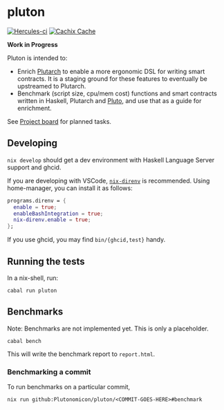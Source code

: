 # pluton

[![Hercules-ci][Herc badge]][Herc link]
[![Cachix Cache][Cachix badge]][Cachix link]

[Herc badge]: https://img.shields.io/badge/ci--by--hercules-green.svg
[Herc link]: https://hercules-ci.com/github/Plutonomicon/pluton
[Cachix badge]: https://img.shields.io/badge/cachix-public--plutonomicon-blue.svg
[Cachix link]: https://public-plutonomicon.cachix.org 

**Work in Progress**

Pluton is intended to:

- Enrich [Plutarch](https://github.com/Plutonomicon/plutarch) to enable a more ergonomic DSL for writing smart contracts. It is a staging ground for these features to eventually be upstreamed to Plutarch. 
- Benchmark (script size, cpu/mem cost) functions and smart contracts written in Haskell, Plutarch and [Pluto](https://github.com/Plutonomicon/pluto), and use that as a guide for enrichment.

See [Project board](https://github.com/orgs/Plutonomicon/projects/2/views/1) for planned tasks.

## Developing

`nix develop` should get a dev environment with Haskell Language Server support and ghcid.

If you are developing with VSCode, [`nix-direnv`](https://github.com/nix-community/nix-direnv) is recommended. Using home-manager, you can install it as follows:

```nix
programs.direnv = {
  enable = true;
  enableBashIntegration = true;
  nix-direnv.enable = true;
};
```

If you use ghcid, you may find `bin/{ghcid,test}` handy.

## Running the tests

In a nix-shell, run:

```
cabal run pluton
```

## Benchmarks

Note: Benchmarks are not implemented yet. This is only a placeholder.

```
cabal bench
```

This will write the benchmark report to `report.html`.

### Benchmarking a commit

To run benchmarks on a particular commit,

```
nix run github:Plutonomicon/pluton/<COMMIT-GOES-HERE>#benchmark
```
